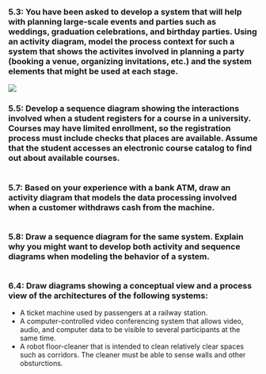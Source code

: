 <h3>5.3: You have been asked to develop a system that will help with planning large-scale events and parties such as weddings, graduation celebrations, and birthday parties. Using an activity diagram, model the process context for such a system that shows the activites involved in planning a party (booking a venue, organizing invitations, etc.) and the system elements that might be used at each stage.</h3>

<img src="C:\Users\jdlip\OneDrive\Documents\Scanned Documents">

<h3>5.5: Develop a sequence diagram showing the interactions involved when a student registers for a course in a university. Courses may have limited enrollment, so the registration process must include checks that places are available. Assume that the student accesses an electronic course catalog to find out about available courses.</h3>

<img src="">

<h3>5.7: Based on your experience with a bank ATM, draw an activity diagram that models the data processing involved when a customer withdraws cash from the machine.</h3>

<img src="">

<h3>5.8: Draw a sequence diagram for the same system. Explain why you might want to develop both activity and sequence diagrams when modeling the behavior of a system.</h3>

<img src="">

<h3>6.4: Draw diagrams showing a conceptual view and a process view of the architectures of the following systems:</h3>
<ul>
<li>A ticket machine used by passengers at a railway station.</li>

<img src="">

<li>A computer-controlled video conferencing system that allows video, audio, and computer data to be visible to several participants at the same time.</li>

<img src="">

<li>A robot floor-cleaner that is intended to clean relatively clear spaces such as corridors. The cleaner must be able to sense walls and other obsturctions.</li>

<img src="">
</ul>
